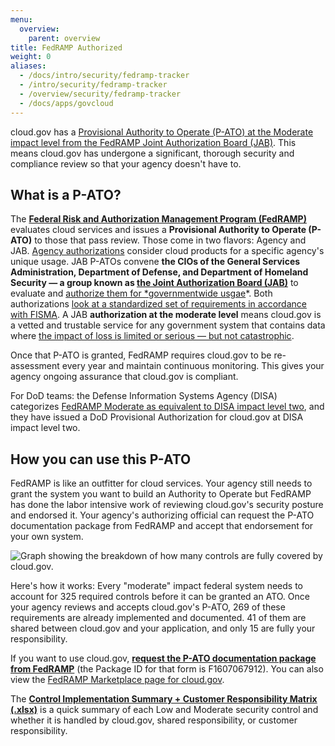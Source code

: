 ```yaml
---
menu:
  overview:
    parent: overview
title: FedRAMP Authorized
weight: 0
aliases:
  - /docs/intro/security/fedramp-tracker
  - /intro/security/fedramp-tracker
  - /overview/security/fedramp-tracker
  - /docs/apps/govcloud
---
```



cloud.gov has a [Provisional Authority to Operate (P-ATO) at the Moderate impact level from the FedRAMP Joint Authorization Board (JAB)](https://marketplace.fedramp.gov/#/product/18f-cloudgov). This means cloud.gov has undergone a significant, thorough security and compliance review so that your agency doesn't have to.

## What is a P-ATO?

The **[Federal Risk and Authorization Management Program (FedRAMP)](https://www.fedramp.gov/)** evaluates cloud services and issues a **Provisional Authority to Operate (P-ATO)** to those that pass review. Those come in two flavors: Agency and JAB. [Agency authorizations](https://marketplace.fedramp.gov/#/products?status=Compliant&sort=productName&authorizationType=Agency) consider cloud products for a specific agency's unique usage. JAB P-ATOs convene **the CIOs of the General Services Administration, Department of Defense, and Department of Homeland Security — a group known as [the Joint Authorization Board (JAB)](https://www.fedramp.gov/jab-or-agency-how-do-i-get-a-fedramp-ato/)** to evaluate and [authorize them for *governmentwide usgae](https://marketplace.fedramp.gov/#/products?status=Compliant&sort=productName&authorizationType=JAB)*. Both authorizations [look at a standardized set of requirements in accordance with FISMA](https://www.fedramp.gov/jab-or-agency-how-do-i-get-a-fedramp-ato/). A JAB **authorization at the moderate level** means cloud.gov is a vetted and trustable service for any government system that contains data where [the impact of loss is limited or serious — but not catastrophic](http://csrc.nist.gov/publications/fips/fips199/FIPS-PUB-199-final.pdf#page=6).

Once that P-ATO is granted, FedRAMP requires cloud.gov to be re-assessment every year and maintain continuous monitoring. This gives your agency ongoing assurance that cloud.gov is compliant.

For DoD teams: the Defense Information Systems Agency (DISA) categorizes [FedRAMP Moderate as equivalent to DISA impact level two](http://iasecontent.disa.mil/cloud/SRG/#3INFORMATIONSECURITYOBJECTIVES/IMPACTLEVELS), and they have issued a DoD Provisional Authorization for cloud.gov at DISA impact level two.

## How you can use this P-ATO

FedRAMP is like an outfitter for cloud services. Your agency still needs to grant the system you want to build an Authority to Operate but FedRAMP has done the labor intensive work of reviewing cloud.gov's security posture and endorsed it. Your agency's authorizing official can request the P-ATO documentation package from FedRAMP and accept that endorsement for your own system.

![Graph showing the breakdown of how many controls are fully covered by cloud.gov.](/img/fedramp-moderate-controls.png)

Here's how it works: Every "moderate" impact federal system needs to account for 325 required controls before it can be granted an ATO. Once your agency reviews and accepts cloud.gov's P-ATO, 269 of these requirements are already implemented and documented. 41 of them are shared between cloud.gov and your application, and only 15 are fully your responsibility.

If you want to use cloud.gov, [**request the P-ATO documentation package from FedRAMP**](https://s3.amazonaws.com/sitesusa/wp-content/uploads/sites/482/2015/03/FedRAMP-Package-Request-Form_V4_06192014.pdf) (the Package ID for that form is F1607067912). You can also view the [FedRAMP Marketplace page for cloud.gov](https://marketplace.fedramp.gov/#/product/18f-cloudgov?sort=productName).

The [**Control Implementation Summary + Customer Responsibility Matrix (.xlsx)**](/resources/cloud.gov-CIS-Worksheet.xlsx) is a quick summary of each Low and Moderate security control and whether it is handled by cloud.gov, shared responsibility, or customer responsibility.

